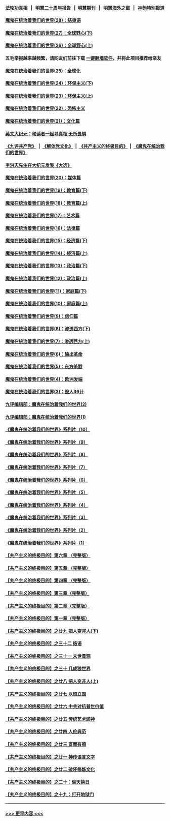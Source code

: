 #### [法轮功真相](https://github.com/gfw-breaker/truth/blob/master/README.md?t=0) &nbsp;&nbsp;|&nbsp;&nbsp; [明慧二十周年报告](https://github.com/gfw-breaker/mh-reports/blob/master/README.md?t=0) &nbsp;&nbsp;|&nbsp;&nbsp;[明慧期刊](https://github.com/gfw-breaker/mh-qikan) &nbsp;&nbsp;|&nbsp;&nbsp; [明慧海外之窗](https://github.com/gfw-breaker/mh-news/blob/master/README.md?t=0) &nbsp;&nbsp;|&nbsp;&nbsp; [神韵特别报道](https://github.com/gfw-breaker/mh-news/blob/master/shenyun.md?t=0)
#### [魔鬼在统治着我们的世界(28)：结束语](../pages/nsc422/n10936246.md?t=07122001) 
#### [魔鬼在统治着我们的世界(27)：全球野心(下)](../pages/nsc422/n10928319.md?t=07122001) 
#### [魔鬼在统治着我们的世界(26)：全球野心(上)](../pages/nsc422/n10900318.md?t=07122001) 
#### 五毛举报越来越频繁，请网友们前往下载 [一键翻墙软件](https://github.com/gfw-breaker/ssr-accounts)，并将此项目推荐给亲友
#### [魔鬼在统治着我们的世界(25)：全球化](../pages/nsc422/n10788205.md?t=07122001) 
#### [魔鬼在统治着我们的世界(24)：环保主义(下)](../pages/nsc422/n10695307.md?t=07122001) 
#### [魔鬼在统治着我们的世界(23)：环保主义(上)](../pages/nsc422/n10688613.md?t=07122001) 
#### [魔鬼在统治着我们的世界(22)：恐怖主义](../pages/nsc422/n10614727.md?t=07122001) 
#### [魔鬼在统治着我们的世界(21)：文化篇](../pages/nsc422/n10597706.md?t=07122001) 
#### [英文大纪元：和读者一起寻真相 无所畏惧](../pages/nsc422/n12542027.md?t=07122001) 
#### [《九评共产党》](https://github.com/begood0513/9ping.md/blob/master/README.md) &nbsp;|&nbsp; [《解体党文化》](../../../../jtdwh.md/blob/master/README.md)  &nbsp;|&nbsp; [《共产主义的终极目的》](../../../../gczydzjmd.md/blob/master/README.md) &nbsp;|&nbsp; [《魔鬼在统治我们的世界》](../../../../mgztzwmdsj.md/blob/master/README.md) 
#### [李洪志先生在大纪元发表《大选》](../pages/nsc422/n12534746.md?t=07122001) 
#### [魔鬼在统治着我们的世界(20)：媒体篇](../pages/nsc422/n10586579.md?t=07122001) 
#### [魔鬼在统治着我们的世界(19)：教育篇(下)](../pages/nsc422/n10564808.md?t=07122001) 
#### [魔鬼在统治着我们的世界(18)：教育篇(上)](../pages/nsc422/n10526970.md?t=07122001) 
#### [魔鬼在统治着我们的世界(17)：艺术篇](../pages/nsc422/n10499093.md?t=07122001) 
#### [魔鬼在统治着我们的世界(16)：法律篇](../pages/nsc422/n10485969.md?t=07122001) 
#### [魔鬼在统治着我们的世界(15)：经济篇(下)](../pages/nsc422/n10469975.md?t=07122001) 
#### [魔鬼在统治着我们的世界(14)：经济篇(上)](../pages/nsc422/n10457370.md?t=07122001) 
#### [魔鬼在统治着我们的世界(13)：政治篇(下)](../pages/nsc422/n10448270.md?t=07122001) 
#### [魔鬼在统治着我们的世界(12)：政治篇(上)](../pages/nsc422/n10444576.md?t=07122001) 
#### [魔鬼在统治着我们的世界(11)：家庭篇(下)](../pages/nsc422/n10440961.md?t=07122001) 
#### [魔鬼在统治着我们的世界(10)：家庭篇(上)](../pages/nsc422/n10435448.md?t=07122001) 
#### [魔鬼在统治着我们的世界(9)：信仰篇](../pages/nsc422/n10432159.md?t=07122001) 
#### [魔鬼在统治着我们的世界(8)：渗透西方(下)](../pages/nsc422/n10429603.md?t=07122001) 
#### [魔鬼在统治着我们的世界(7)：渗透西方(上)](../pages/nsc422/n10426013.md?t=07122001) 
#### [魔鬼在统治着我们的世界(6)：输出革命](../pages/nsc422/n10421536.md?t=07122001) 
#### [魔鬼在统治着我们的世界(5)：东方杀戮](../pages/nsc422/n10417707.md?t=07122001) 
#### [魔鬼在统治着我们的世界(4)：欧洲发端](../pages/nsc422/n10414890.md?t=07122001) 
#### [魔鬼在统治着我们的世界(3)：毁人36计](../pages/nsc422/n10411583.md?t=07122001) 
#### [九评编辑部：魔鬼在统治着我们的世界(2)](../pages/nsc422/n10410036.md?t=07122001) 
#### [九评编辑部：魔鬼在统治着我们的世界(1)](../pages/nsc422/n10406825.md?t=07122001) 
#### [《魔鬼在统治着我们的世界》系列片（10）](../pages/nsc422/n12292670.md?t=07122001) 
#### [《魔鬼在统治着我们的世界》系列片（9）](../pages/nsc422/n12290859.md?t=07122001) 
#### [《魔鬼在统治着我们的世界》系列片（8）](../pages/nsc422/n12287445.md?t=07122001) 
#### [《魔鬼在统治着我们的世界》系列片（7）](../pages/nsc422/n12283425.md?t=07122001) 
#### [《魔鬼在统治着我们的世界》系列片（6）](../pages/nsc422/n12282314.md?t=07122001) 
#### [《魔鬼在统治着我们的世界》系列片（5）](../pages/nsc422/n12281419.md?t=07122001) 
#### [《魔鬼在统治着我们的世界》系列片（4）](../pages/nsc422/n12274024.md?t=07122001) 
#### [《魔鬼在统治着我们的世界》系列片（3）](../pages/nsc422/n12271322.md?t=07122001) 
#### [《魔鬼在统治着我们的世界》系列片（2）](../pages/nsc422/n12269049.md?t=07122001) 
#### [《魔鬼在统治着我们的世界》系列片（1）](../pages/nsc422/n12267575.md?t=07122001) 
#### [【共产主义的终极目的】第六章 （完整版）](../pages/nsc422/n11428913.md?t=07122001) 
#### [【共产主义的终极目的】第五章 （完整版）](../pages/nsc422/n11428912.md?t=07122001) 
#### [【共产主义的终极目的】第四章 （完整版）](../pages/nsc422/n11428907.md?t=07122001) 
#### [【共产主义的终极目的】第三章（完整版）](../pages/nsc422/n11428848.md?t=07122001) 
#### [【共产主义的终极目的】第二章（完整版）](../pages/nsc422/n11428831.md?t=07122001) 
#### [【共产主义的终极目的】第一章（完整版）](../pages/nsc422/n11417651.md?t=07122001) 
#### [【共产主义的终极目的】之廿九 把人变非人(下)](../pages/nsc422/n11344140.md?t=07122001) 
#### [【共产主义的终极目的】之三十二 结语](../pages/nsc422/n11360535.md?t=07122001) 
#### [【共产主义的终极目的】之三十一 末世景观](../pages/nsc422/n11351129.md?t=07122001) 
#### [【共产主义的终极目的】之三十 几成狼世界](../pages/nsc422/n11348280.md?t=07122001) 
#### [【共产主义的终极目的】之廿八 把人变非人(上)](../pages/nsc422/n11340492.md?t=07122001) 
#### [【共产主义的终极目的】之廿七 以恨立国](../pages/nsc422/n11336944.md?t=07122001) 
#### [【共产主义的终极目的】之廿六 中共对抗普世价值](../pages/nsc422/n11324785.md?t=07122001) 
#### [【共产主义的终极目的】之廿五 传统艺术颂神](../pages/nsc422/n11296396.md?t=07122001) 
#### [【共产主义的终极目的】之廿四 人伦典范](../pages/nsc422/n11296397.md?t=07122001) 
#### [【共产主义的终极目的】之廿三 富而有德](../pages/nsc422/n11283598.md?t=07122001) 
#### [【共产主义的终极目的】之廿一 神传语言文字](../pages/nsc422/n11263265.md?t=07122001) 
#### [【共产主义的终极目的】之廿二 破坏修炼文化](../pages/nsc422/n11245728.md?t=07122001) 
#### [【共产主义的终极目的】之二十：偷天换日](../pages/nsc422/n11238846.md?t=07122001) 
#### [【共产主义的终极目的】之十九：打开地狱门](../pages/nsc422/n11206376.md?t=07122001) 

----
#### [ >>> 更早内容 <<< ](../indexes/nsc422-earlier.md)
